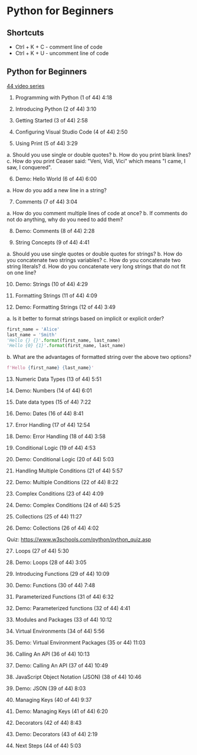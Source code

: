 # Python for Beginners

## Shortcuts

* Ctrl + K + C - comment line of code
* Ctrl + K + U - uncomment line of code

## Python for Beginners

[44 video series][10]

[10]: https://www.youtube.com/playlist?list=PLlrxD0HtieHhS8VzuMCfQD4uJ9yne1mE6

1. Programming with Python (1 of 44) 4:18

2. Introducing Python (2 of 44) 3:10

3. Getting Started (3 of 44) 2:58

4. Configuring Visual Studio Code (4 of 44) 2:50

5. Using Print (5 of 44) 3:29

a. Should you use single or double quotes?
b. How do you print blank lines?
c. How do you print Ceaser said: "Veni, Vidi, Vici" which means "I came, I saw,
    I conquered".

6. Demo: Hello World (6 of 44) 6:00

a. How do you add a new line in a string?

7. Comments (7 of 44) 3:04

a. How do you comment multiple lines of code at once?
b. If comments do not do anything, why do you need to add them?

8. Demo: Comments (8 of 44) 2:28

9. String Concepts (9 of 44) 4:41

a. Should you use single quotes or double quotes for strings?
b. How do you concatenate two strings variables?
c. How do you concatenate two string literals?
d. How do you concatenate very long strings that do not fit on one line?

10. Demo: Strings (10 of 44) 4:29

11. Formatting Strings (11 of 44) 4:09

12. Demo: Formatting Strings (12 of 44) 3:49

a. Is it better to format strings based on implicit or explicit order?

```python
first_name = 'Alice'
last_name = 'Smith'
'Hello {} {}'.format(first_name, last_name)
'Hello {0} {1}'.format(first_name, last_name)
```

b. What are the advantages of formatted string over the above two options?

```python
f'Hello {first_name} {last_name}'
```

13. Numeric Data Types (13 of 44) 5:51

14. Demo: Numbers (14 of 44) 6:01

15. Date data types (15 of 44) 7:22

16. Demo: Dates (16 of 44) 8:41

17. Error Handling (17 of 44) 12:54

18. Demo: Error Handling (18 of 44) 3:58

19. Conditional Logic (19 of 44) 4:53

20. Demo: Conditional Logic (20 of 44) 5:03

21. Handling Multiple Conditions (21 of 44) 5:57

22. Demo: Multiple Conditions (22 of 44) 8:22

23. Complex Conditions (23 of 44) 4:09

24. Demo: Complex Conditions (24 of 44) 5:25

25. Collections (25 of 44) 11:27

26. Demo: Collections (26 of 44) 4:02

Quiz: https://www.w3schools.com/python/python_quiz.asp 

27. Loops (27 of 44) 5:30

28. Demo: Loops (28 of 44) 3:05

29. Introducing Functions (29 of 44) 10:09

30. Demo: Functions (30 of 44) 7:48

31. Parameterized Functions (31 of 44) 6:32

32. Demo: Parameterized functions (32 of 44) 4:41

33. Modules and Packages (33 of 44) 10:12

34. Virtual Environments (34 of 44) 5:56

35. Demo: Virtual Environment Packages (35 or 44) 11:03

36. Calling An API (36 of 44) 10:13

37. Demo: Calling An API (37 of 44) 10:49

38. JavaScript Object Notation (JSON) (38 of 44) 10:46

39. Demo: JSON (39 of 44) 8:03

40. Managing Keys (40 of 44) 9:37

41. Demo: Managing Keys (41 of 44) 6:20

42. Decorators (42 of 44) 8:43

43. Demo: Decorators (43 of 44) 2:19

44. Next Steps (44 of 44) 5:03
